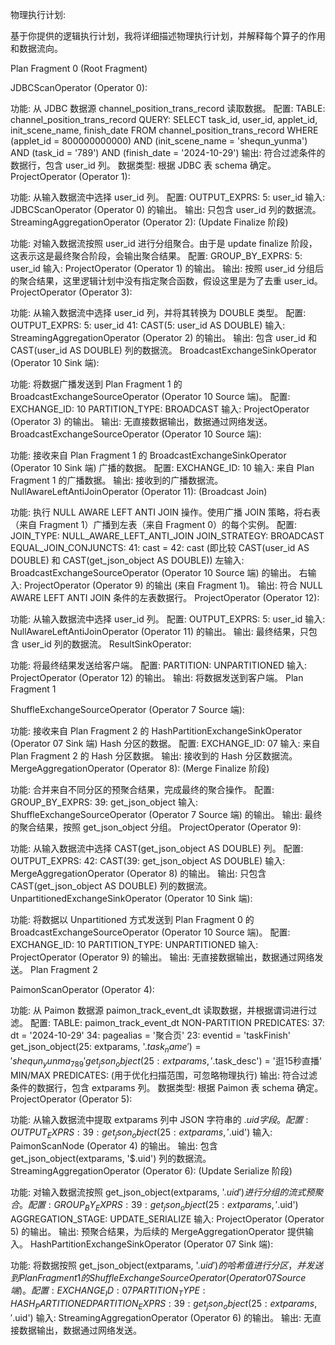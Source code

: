 物理执行计划:

基于你提供的逻辑执行计划，我将详细描述物理执行计划，并解释每个算子的作用和数据流向。

Plan Fragment 0 (Root Fragment)

JDBCScanOperator (Operator 0):

功能: 从 JDBC 数据源 channel_position_trans_record 读取数据。
配置:
TABLE: channel_position_trans_record
QUERY: SELECT task_id, user_id, applet_id, init_scene_name, finish_date FROM channel_position_trans_record WHERE (applet_id = 800000000000) AND (init_scene_name = 'shequn_yunma') AND (task_id = '789') AND (finish_date = '2024-10-29')
输出: 符合过滤条件的数据行，包含 user_id 列。
数据类型: 根据 JDBC 表 schema 确定。
ProjectOperator (Operator 1):

功能: 从输入数据流中选择 user_id 列。
配置:
OUTPUT_EXPRS: 5: user_id
输入: JDBCScanOperator (Operator 0) 的输出。
输出: 只包含 user_id 列的数据流。
StreamingAggregationOperator (Operator 2): (Update Finalize 阶段)

功能: 对输入数据流按照 user_id 进行分组聚合。由于是 update finalize 阶段，这表示这是最终聚合阶段，会输出聚合结果。
配置:
GROUP_BY_EXPRS: 5: user_id
输入: ProjectOperator (Operator 1) 的输出。
输出: 按照 user_id 分组后的聚合结果，这里逻辑计划中没有指定聚合函数，假设这里是为了去重 user_id。
ProjectOperator (Operator 3):

功能: 从输入数据流中选择 user_id 列，并将其转换为 DOUBLE 类型。
配置:
OUTPUT_EXPRS:
5: user_id
41: CAST(5: user_id AS DOUBLE)
输入: StreamingAggregationOperator (Operator 2) 的输出。
输出: 包含 user_id 和 CAST(user_id AS DOUBLE) 列的数据流。
BroadcastExchangeSinkOperator (Operator 10 Sink 端):

功能: 将数据广播发送到 Plan Fragment 1 的 BroadcastExchangeSourceOperator (Operator 10 Source 端)。
配置:
EXCHANGE_ID: 10
PARTITION_TYPE: BROADCAST
输入: ProjectOperator (Operator 3) 的输出。
输出: 无直接数据输出，数据通过网络发送。
BroadcastExchangeSourceOperator (Operator 10 Source 端):

功能: 接收来自 Plan Fragment 1 的 BroadcastExchangeSinkOperator (Operator 10 Sink 端) 广播的数据。
配置:
EXCHANGE_ID: 10
输入: 来自 Plan Fragment 1 的广播数据。
输出: 接收到的广播数据流。
NullAwareLeftAntiJoinOperator (Operator 11): (Broadcast Join)

功能: 执行 NULL AWARE LEFT ANTI JOIN 操作。使用广播 JOIN 策略，将右表（来自 Fragment 1）广播到左表（来自 Fragment 0）的每个实例。
配置:
JOIN_TYPE: NULL_AWARE_LEFT_ANTI_JOIN
JOIN_STRATEGY: BROADCAST
EQUAL_JOIN_CONJUNCTS: 41: cast = 42: cast (即比较 CAST(user_id AS DOUBLE) 和 CAST(get_json_object AS DOUBLE))
左输入: BroadcastExchangeSourceOperator (Operator 10 Source 端) 的输出。
右输入: ProjectOperator (Operator 9) 的输出 (来自 Fragment 1)。
输出: 符合 NULL AWARE LEFT ANTI JOIN 条件的左表数据行。
ProjectOperator (Operator 12):

功能: 从输入数据流中选择 user_id 列。
配置:
OUTPUT_EXPRS: 5: user_id
输入: NullAwareLeftAntiJoinOperator (Operator 11) 的输出。
输出: 最终结果，只包含 user_id 列的数据流。
ResultSinkOperator:

功能: 将最终结果发送给客户端。
配置:
PARTITION: UNPARTITIONED
输入: ProjectOperator (Operator 12) 的输出。
输出: 将数据发送到客户端。
Plan Fragment 1

ShuffleExchangeSourceOperator (Operator 7 Source 端):

功能: 接收来自 Plan Fragment 2 的 HashPartitionExchangeSinkOperator (Operator 07 Sink 端) Hash 分区的数据。
配置:
EXCHANGE_ID: 07
输入: 来自 Plan Fragment 2 的 Hash 分区数据。
输出: 接收到的 Hash 分区数据流。
MergeAggregationOperator (Operator 8): (Merge Finalize 阶段)

功能: 合并来自不同分区的预聚合结果，完成最终的聚合操作。
配置:
GROUP_BY_EXPRS: 39: get_json_object
输入: ShuffleExchangeSourceOperator (Operator 7 Source 端) 的输出。
输出: 最终的聚合结果，按照 get_json_object 分组。
ProjectOperator (Operator 9):

功能: 从输入数据流中选择 CAST(get_json_object AS DOUBLE) 列。
配置:
OUTPUT_EXPRS: 42: CAST(39: get_json_object AS DOUBLE)
输入: MergeAggregationOperator (Operator 8) 的输出。
输出: 只包含 CAST(get_json_object AS DOUBLE) 列的数据流。
UnpartitionedExchangeSinkOperator (Operator 10 Sink 端):

功能: 将数据以 Unpartitioned 方式发送到 Plan Fragment 0 的 BroadcastExchangeSourceOperator (Operator 10 Source 端)。
配置:
EXCHANGE_ID: 10
PARTITION_TYPE: UNPARTITIONED
输入: ProjectOperator (Operator 9) 的输出。
输出: 无直接数据输出，数据通过网络发送。
Plan Fragment 2

PaimonScanOperator (Operator 4):

功能: 从 Paimon 数据源 paimon_track_event_dt 读取数据，并根据谓词进行过滤。
配置:
TABLE: paimon_track_event_dt
NON-PARTITION PREDICATES:
37: dt = '2024-10-29'
34: pagealias = '聚合页'
23: eventid = 'taskFinish'
get_json_object(25: extparams, '$.task_name') = 'shequn_yunma_789'
get_json_object(25: extparams, '$.task_desc') = '逛15秒直播'
MIN/MAX PREDICATES: (用于优化扫描范围，可忽略物理执行)
输出: 符合过滤条件的数据行，包含 extparams 列。
数据类型: 根据 Paimon 表 schema 确定。
ProjectOperator (Operator 5):

功能: 从输入数据流中提取 extparams 列中 JSON 字符串的 $.uid 字段。
配置:
OUTPUT_EXPRS: 39: get_json_object(25: extparams, '$.uid')
输入: PaimonScanNode (Operator 4) 的输出。
输出: 包含 get_json_object(extparams, '$.uid') 列的数据流。
StreamingAggregationOperator (Operator 6): (Update Serialize 阶段)

功能: 对输入数据流按照 get_json_object(extparams, '$.uid') 进行分组的流式预聚合。
配置:
GROUP_BY_EXPRS: 39: get_json_object(25: extparams, '$.uid')
AGGREGATION_STAGE: UPDATE_SERIALIZE
输入: ProjectOperator (Operator 5) 的输出。
输出: 预聚合结果，为后续的 MergeAggregationOperator 提供输入。
HashPartitionExchangeSinkOperator (Operator 07 Sink 端):

功能: 将数据按照 get_json_object(extparams, '$.uid') 的哈希值进行分区，并发送到 Plan Fragment 1 的 ShuffleExchangeSourceOperator (Operator 07 Source 端)。
配置:
EXCHANGE_ID: 07
PARTITION_TYPE: HASH_PARTITIONED
PARTITION_EXPRS: 39: get_json_object(25: extparams, '$.uid')
输入: StreamingAggregationOperator (Operator 6) 的输出。
输出: 无直接数据输出，数据通过网络发送。
